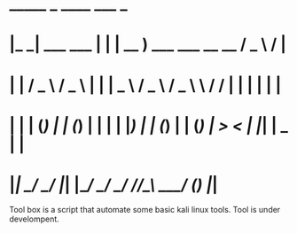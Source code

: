 #  _____                   _     ____                              ___        _ 
# |_   _|   ___     ___   | |   | __ )    ___     ___   __  __    / _ \      / |
#   | |    / _ \   / _ \  | |   |  _ \   / _ \   / _ \  \ \/ /   | | | |     | |
#   | |   | (_) | | (_) | | |   | |_) | | (_) | | (_) |  >  <    | |_| |  _  | |
#   |_|    \___/   \___/  |_|   |____/   \___/   \___/  /_/\_\    \___/  (_) |_|
                                                                               
Tool box is a script that automate some basic kali linux tools.
Tool is under develompent.
